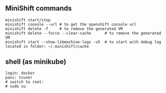 #

## MiniShift commands
    minishift start/stop
    minishift console --url # to get the openshift console url 
    minishift delete -f     # to remove the generated VM
    minishift delete --force --clear-cache      # to remove the generated VM
    minishift start --show-libmachine-logs -v5  # to start with debug log located in folder: ~/.minishift/cache
    
    
## shell (as minikube)
    login: docker
    pass: tcuser
    # switch to root:
    # sudo su
